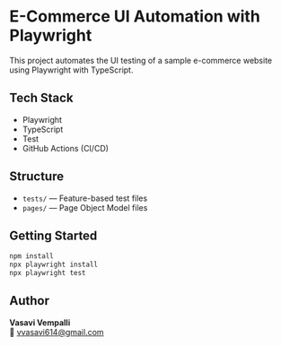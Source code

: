 # E-Commerce UI Automation with Playwright

This project automates the UI testing of a sample e-commerce website using Playwright with TypeScript.

## Tech Stack
- Playwright
- TypeScript
- Test
- GitHub Actions (CI/CD)

## Structure
- `tests/` — Feature-based test files
- `pages/` — Page Object Model files

## Getting Started

```bash
npm install
npx playwright install
npx playwright test
```

## Author
**Vasavi Vempalli**  
📧 vvasavi614@gmail.com